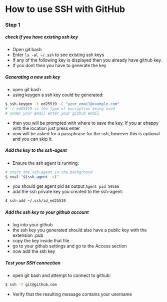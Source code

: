 # How to use SSH with GitHub

### Step 1
##### check if you have existing ssh key
- Open git bash
- Enter `ls -al ~/.ssh` to see existing ssh keys
- If any of the following key is displayed then you already have github key.
- If you dont then you have to generate the key

##### Generating a new ssh key
- open git bash
- using keygen a ssh key could be generated:
```bash
$ ssh-keygen -t ed25519 -C "your_email@example.com" 
# -t ed25519 is the type of encryption being used
# under your email enter your github email
```
- then you will be prompted with where to save the key. If you ar ehappy with the location just press enter
- now will be asked for a passphrase for the ssh, however this is optional and you can skip it.

##### Add the key to the ssh-agent
- Ensure the ssh agent is running:
```bash
# start the ssh-agent in the background
$ eval "$(ssh-agent -s)"
```
- you should get agent pid as output `Agent pid 59566`
- add the ssh private key you created to the ssh-agent:
```bash
$ ssh-add ~/.ssh/id_ed25519
```
##### Add the ssh key to your github account
- log into your github
- the ssh key you generated should also have a public key with the extension .pub
- copy the key inside that file.
- go to your github settings and go to the Access section
- now add the ssh key
##### Test your SSH connection
- open git bash and attempt to connect to github:
```bash
$ ssh -T git@github.com
```
- Verify that the resulting message contains your username